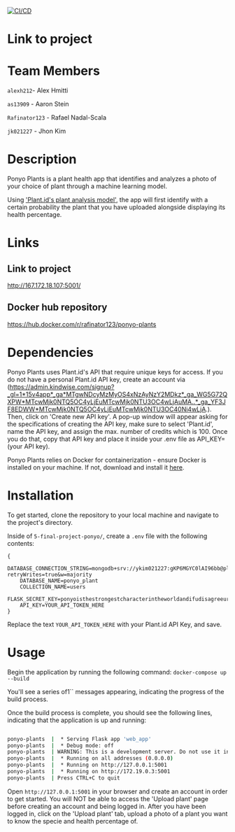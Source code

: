 [![CI/CD](https://github.com/software-students-fall2023/5-final-project-ponyo/actions/workflows/cd-ci.yml/badge.svg)](https://github.com/software-students-fall2023/5-final-project-ponyo/actions/workflows/cd-ci.yml)
# Link to project


# Team Members

`alexh212`- Alex Hmitti

`as13909` - Aaron Stein 

`Rafinator123` - Rafael Nadal-Scala

`jk021227` - Jhon Kim 

# Description

Ponyo Plants is a plant health app that identifies and analyzes a photo of your choice of plant through a machine learning model. 

Using ['Plant.id's plant analysis model'](https://web.plant.id/plant-health-assessment/), the app will first identify with a certain probability the plant that you have uploaded alongside displaying its health percentage. 

# Links
## Link to project
http://167.172.18.107:5001/

## Docker hub repository
https://hub.docker.com/r/rafinator123/ponyo-plants

# Dependencies

Ponyo Plants uses Plant.id's API that require unique keys for access. 
If you do not have a personal Plant.id API key, create an account via (https://admin.kindwise.com/signup?_gl=1*15v4app*_ga*MTgwNDcyMzMyOS4xNzAyNzY2MDkz*_ga_WG5G72QXPW*MTcwMjk0NTQ5OC4yLjEuMTcwMjk0NTU3OC4wLjAuMA..*_ga_YF3JF8EDWW*MTcwMjk0NTQ5OC4yLjEuMTcwMjk0NTU3OC40Ni4wLjA.). 
Then, click on 'Create new API key'. A pop-up window will appear asking for the specifications of creating the API key, make sure to select 'Plant.id', name the API key, and assign the max. number of credits which is 100. Once you do that, copy that API key and place it inside your .env file as API_KEY=(your API key).

Ponyo Plants relies on Docker for containerization - ensure Docker is installed on your machine. 
If not, download and install it [here](https://www.docker.com/products/docker-desktop/).

# Installation

To get started, clone the repository to your local machine and navigate to the project's directory. 

Inside of `5-final-project-ponyo/`, create a `.env` file with the following contents:

```
{
    DATABASE_CONNECTION_STRING=mongodb+srv://ykim021227:gKP6MGYC0lAI96bb@plant.zm0eyo8.mongodb.net/?retryWrites=true&w=majority
    DATABASE_NAME=ponyo_plant
    COLLECTION_NAME=users
    FLASK_SECRET_KEY=ponyoisthestrongestcharacterintheworldandifudisagreeurincorrect1227
    API_KEY=YOUR_API_TOKEN_HERE
}
```
Replace the text `YOUR_API_TOKEN_HERE` with your Plant.id API Key, and save. 

# Usage

Begin the application by running the following command: `docker-compose up --build`

You'll see a series of1`` messages appearing, indicating the progress of the build process.

Once the build process is complete, you should see the following lines, indicating that the application is up and running:

```bash

ponyo-plants  |  * Serving Flask app 'web_app'
ponyo-plants  |  * Debug mode: off
ponyo-plants  | WARNING: This is a development server. Do not use it in a production deployment. Use a production WSGI server instead.
ponyo-plants  |  * Running on all addresses (0.0.0.0)
ponyo-plants  |  * Running on http://127.0.0.1:5001
ponyo-plants  |  * Running on http://172.19.0.3:5001
ponyo-plants  | Press CTRL+C to quit

```

Open `http://127.0.0.1:5001` in your browser and create an account in order to get started. You will NOT be able to access the 'Upload plant' page before creating an account and being logged in. After you have been logged in, click on the 'Upload plant' tab, upload a photo of a plant you want to know the specie and health percentage of.
